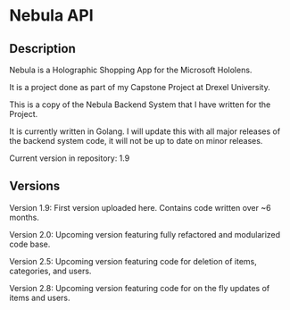 Nebula API
===================

Description
------------
Nebula is a Holographic Shopping App for the Microsoft Hololens.

It is a project done as part of my Capstone Project at Drexel University.

This is a copy of the Nebula Backend System that I have written for the Project.

It is currently written in Golang. I will update this with all major releases of the backend system code, it will not be up to date on minor releases.

Current version in repository: 1.9

Versions
------------
Version 1.9: First version uploaded here. Contains code written over ~6 months.

Version 2.0: Upcoming version featuring fully refactored and modularized code base.

Version 2.5: Upcoming version featuring code for deletion of items, categories, and users.

Version 2.8: Upcoming version featuring code for on the fly updates of items and users.
